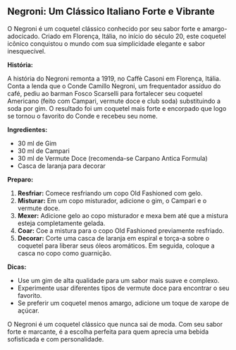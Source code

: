 ## Negroni: Um Clássico Italiano Forte e Vibrante

O Negroni é um coquetel clássico conhecido por seu sabor forte e amargo-adocicado. Criado em Florença, Itália, no início do século 20, este coquetel icônico conquistou o mundo com sua simplicidade elegante e sabor inesquecível.

**História:**

A história do Negroni remonta a 1919, no Caffè Casoni em Florença, Itália. Conta a lenda que o Conde Camillo Negroni, um frequentador assíduo do café, pediu ao barman Fosco Scarselli para fortalecer seu coquetel Americano (feito com Campari, vermute doce e club soda) substituindo a soda por gim. O resultado foi um coquetel mais forte e encorpado que logo se tornou o favorito do Conde e recebeu seu nome.

**Ingredientes:**

* 30 ml de Gim
* 30 ml de Campari
* 30 ml de Vermute Doce (recomenda-se Carpano Antica Formula)
* Casca de laranja para decorar

**Preparo:**

1. **Resfriar:** Comece resfriando um copo Old Fashioned com gelo.
2. **Misturar:** Em um copo misturador, adicione o gim, o Campari e o vermute doce.
3. **Mexer:** Adicione gelo ao copo misturador e mexa bem até que a mistura esteja completamente gelada.
4. **Coar:** Coe a mistura para o copo Old Fashioned previamente resfriado.
5. **Decorar:** Corte uma casca de laranja em espiral e torça-a sobre o coquetel para liberar seus óleos aromáticos. Em seguida, coloque a casca no copo como guarnição.

**Dicas:**

* Use um gim de alta qualidade para um sabor mais suave e complexo.
* Experimente usar diferentes tipos de vermute doce para encontrar o seu favorito.
* Se preferir um coquetel menos amargo, adicione um toque de xarope de açúcar.

O Negroni é um coquetel clássico que nunca sai de moda. Com seu sabor forte e marcante, é a escolha perfeita para quem aprecia uma bebida sofisticada e com personalidade.
